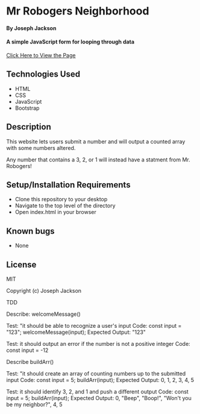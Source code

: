 # Mr Robogers Neighborhood

#### By Joseph Jackson

#### A simple JavaScript form for looping through data

[Click Here to View the Page](https://josephjacksonw.github.io/mr-robogers-neighborhood/)

## Technologies Used

* HTML
* CSS
* JavaScript
* Bootstrap

## Description

This website lets users submit a number and will output a counted array with some numbers altered.

Any number that contains a 3, 2, or 1 will instead have a statment from Mr. Robogers!

## Setup/Installation Requirements

* Clone this repository to your desktop
* Navigate to the top level of the directory
* Open index.html in your browser

## Known bugs

* None

## License

MIT

Copyright (c) Joseph Jackson



TDD

Describe: welcomeMessage()

Test: "it should be able to recognize a user's input
Code:
const input = "123";
welcomeMessage(input);
Expected Output: "123"

Test: it should output an error if the number is not a positive integer
Code:
const input = -12

Describe buildArr()

Test: "it should create an array of counting numbers up to the submitted input
Code:
const input = 5;
buildArr(input);
Expected Output: 0, 1, 2, 3, 4, 5

Test: it should identify 3, 2, and 1 and push a different output
Code: 
const input = 5;
buildArr(input);
Expected Output: 0, "Beep", "Boop!", "Won't you be my neighbor?", 4, 5